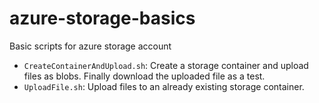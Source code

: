# azure-storage-basics
Basic scripts for azure storage account

- `CreateContainerAndUpload.sh`: Create a storage container and upload files as blobs. Finally download the uploaded file as a test.
- `UploadFile.sh`: Upload files to an already existing storage container. 
